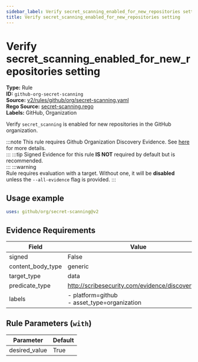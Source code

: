 ```yaml
---
sidebar_label: Verify secret_scanning_enabled_for_new_repositories setting
title: Verify secret_scanning_enabled_for_new_repositories setting
---  
```

# Verify secret_scanning_enabled_for_new_repositories setting  
**Type:** Rule  
**ID:** `github-org-secret-scanning`  
**Source:** [v2/rules/github/org/secret-scanning.yaml](https://github.com/scribe-public/sample-policies/blob/main/v2/rules/github/org/secret-scanning.yaml)  
**Rego Source:** [secret-scanning.rego](https://github.com/scribe-public/sample-policies/blob/main/v2/rules/github/org/secret-scanning.rego)  
**Labels:** GitHub, Organization  

Verify `secret_scanning` is enabled for new repositories in the GitHub organization.

:::note 
This rule requires Github Organization Discovery Evidence. See [here](https://deploy-preview-299--scribe-security.netlify.app/docs/platforms/discover#github-discovery) for more details.  
::: 
:::tip 
Signed Evidence for this rule **IS NOT** required by default but is recommended.  
::: 
:::warning  
Rule requires evaluation with a target. Without one, it will be **disabled** unless the `--all-evidence` flag is provided.
::: 

## Usage example

```yaml
uses: github/org/secret-scanning@v2
```

## Evidence Requirements  
| Field | Value |
|-------|-------|
| signed | False |
| content_body_type | generic |
| target_type | data |
| predicate_type | http://scribesecurity.com/evidence/discovery/v0.1 |
| labels | - platform=github<br/>- asset_type=organization |

## Rule Parameters (`with`)  
| Parameter | Default |
|-----------|---------|
| desired_value | True |


